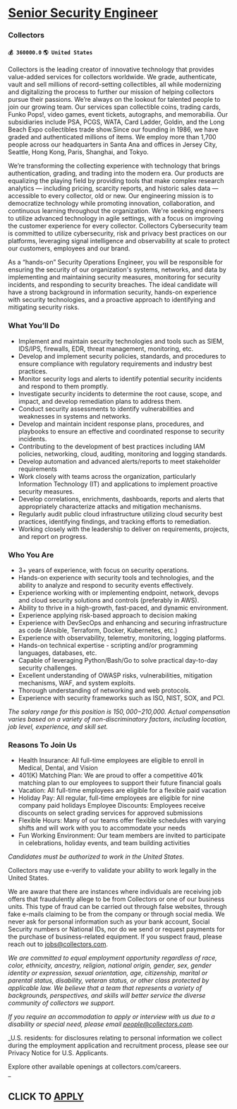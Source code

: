 # [Senior Security Engineer](https://www.remotewlb.com/apply/senior-security-engineer-68941)  
### Collectors  
#### `💰 360000.0` `🌎 United States`  

Collectors is the leading creator of innovative technology that provides value-added services for collectors worldwide. We grade, authenticate, vault and sell millions of record-setting collectibles, all while modernizing and digitalizing the process to further our mission of helping collectors pursue their passions. We’re always on the lookout for talented people to join our growing team. Our services span collectible coins, trading cards, Funko Pops!, video games, event tickets, autographs, and memorabilia. Our subsidiaries include PSA, PCGS, WATA, Card Ladder, Goldin, and the Long Beach Expo collectibles trade show.Since our founding in 1986, we have graded and authenticated millions of items. We employ more than 1,700 people across our headquarters in Santa Ana and offices in Jersey City, Seattle, Hong Kong, Paris, Shanghai, and Tokyo.

We’re transforming the collecting experience with technology that brings authentication, grading, and trading into the modern era. Our products are equalizing the playing field by providing tools that make complex research analytics — including pricing, scarcity reports, and historic sales data — accessible to every collector, old or new. Our engineering mission is to democratize technology while promoting innovation, collaboration, and continuous learning throughout the organization. We're seeking engineers to utilize advanced technology in agile settings, with a focus on improving the customer experience for every collector. Collectors Cybersecurity team is committed to utilize cybersecurity, risk and privacy best practices on our platforms, leveraging signal intelligence and observability at scale to protect our customers, employees and our brand.

As a “hands-on” Security Operations Engineer, you will be responsible for ensuring the security of our organization's systems, networks, and data by implementing and maintaining security measures, monitoring for security incidents, and responding to security breaches. The ideal candidate will have a strong background in information security, hands-on experience with security technologies, and a proactive approach to identifying and mitigating security risks.

### What You’ll Do

  * Implement and maintain security technologies and tools such as SIEM, IDS/IPS, firewalls, EDR, threat management, monitoring, etc. 
  * Develop and implement security policies, standards, and procedures to ensure compliance with regulatory requirements and industry best practices.
  * Monitor security logs and alerts to identify potential security incidents and respond to them promptly.
  * Investigate security incidents to determine the root cause, scope, and impact, and develop remediation plans to address them.
  * Conduct security assessments to identify vulnerabilities and weaknesses in systems and networks.
  * Develop and maintain incident response plans, procedures, and playbooks to ensure an effective and coordinated response to security incidents.
  * Contributing to the development of best practices including IAM policies, networking, cloud, auditing, monitoring and logging standards.
  * Develop automation and advanced alerts/reports to meet stakeholder requirements
  * Work closely with teams across the organization, particularly Information Technology (IT) and applications to implement proactive security measures.
  * Develop correlations, enrichments, dashboards, reports and alerts that appropriately characterize attacks and mitigation mechanisms.
  * Regularly audit public cloud infrastructure utilizing cloud security best practices, identifying findings, and tracking efforts to remediation.
  * Working closely with the leadership to deliver on requirements, projects, and report on progress.

### Who You Are

  * 3+ years of experience, with focus on security operations. 
  * Hands-on experience with security tools and technologies, and the ability to analyze and respond to security events effectively.
  * Experience working with or implementing endpoint, network, devops and cloud security solutions and controls (preferably in AWS).
  * Ability to thrive in a high-growth, fast-paced, and dynamic environment.
  * Experience applying risk-based approach to decision making
  * Experience with DevSecOps and enhancing and securing infrastructure as code (Ansible, Terraform, Docker, Kubernetes, etc.)
  * Experience with observability, telemetry, monitoring, logging platforms.
  * Hands-on technical expertise - scripting and/or programming languages, databases, etc. 
  * Capable of leveraging Python/Bash/Go to solve practical day-to-day security challenges.
  * Excellent understanding of OWASP risks, vulnerabilities, mitigation mechanisms, WAF, and system exploits.
  * Thorough understanding of networking and web protocols.
  * Experience with security frameworks such as ISO, NIST, SOX, and PCI.

_The salary range for this position is $150,000-$210,000. Actual compensation varies based on a variety of non-discriminatory factors, including location, job level, experience, and skill set._

### Reasons To Join Us

  * Health Insurance: All full-time employees are eligible to enroll in Medical, Dental, and Vision 
  * 401(K) Matching Plan: We are proud to offer a competitive 401k matching plan to our employees to support their future financial goals 
  * Vacation: All full-time employees are eligible for a flexible paid vacation 
  * Holiday Pay: All regular, full-time employees are eligible for nine company paid holidays Employee Discounts: Employees receive discounts on select grading services for approved submissions 
  * Flexible Hours: Many of our teams offer flexible schedules with varying shifts and will work with you to accommodate your needs 
  * Fun Working Environment: Our team members are invited to participate in celebrations, holiday events, and team building activities

_Candidates must be authorized to work in the United States._

Collectors may use e-verify to validate your ability to work legally in the United States.

We are aware that there are instances where individuals are receiving job offers that fraudulently allege to be from Collectors or one of our business units. This type of fraud can be carried out through false websites, through fake e-mails claiming to be from the company or through social media. We never ask for personal information such as your bank account, Social Security numbers or National IDs, nor do we send or request payments for the purchase of business-related equipment. If you suspect fraud, please reach out to jobs@collectors.com.

 _We are committed to equal employment opportunity regardless of race, color, ethnicity, ancestry, religion, national origin, gender, sex, gender identity or expression, sexual orientation, age, citizenship, marital or parental status, disability, veteran status, or other class protected by applicable law. We believe that a team that represents a variety of backgrounds, perspectives, and skills will better service the diverse community of collectors we support._

 _If you require an accommodation to apply or interview with us due to a disability or special need, please email people@collectors.com._

 _U.S. residents: for disclosures relating to personal information we collect during the employment application and recruitment process, please see our Privacy Notice for U.S. Applicants.  
  
Explore other available openings at collectors.com/careers.  
_

  
## CLICK TO [APPLY](https://www.remotewlb.com/apply/senior-security-engineer-68941)

